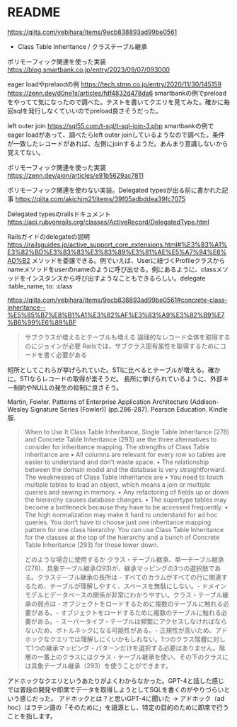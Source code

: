 # README

https://qiita.com/yebihara/items/9ecb838893ad99be0561
- Class Table Inheritance / クラステーブル継承

ポリモーフィック関連を使った実装
https://blog.smartbank.co.jp/entry/2023/09/07/093000

eager loadやprelaodの例
https://tech.stmn.co.jp/entry/2020/11/30/145159
https://zenn.dev/d0ne1s/articles/fdf4832d478da6
smartbankの例でpreloadをやってて気になったので調べた。テストを書いてクエリを見てみた。確かに毎回sqlを発行しなくていいのでpreload良さそうだった。

left outer join
https://sql55.com/t-sql/t-sql-join-3.php
smartbankの例でeager loadがあって、調べたらleft outer joinしているようなので調べた。条件が一致したレコードがあれば、左側にjoinするようだ。あんまり意識しないから覚えてない。

ポリモーフィック関連を使った実装
https://zenn.dev/aion/articles/e91b5629ac7811

ポリモーフィック関連を使わない実装。Delegated typesが出る前に書かれた記事
https://qiita.com/akichim21/items/39f05adbddea39fc7075

Delegated typesのrailsドキュメント
https://api.rubyonrails.org/classes/ActiveRecord/DelegatedType.html

Railsガイドのdelegateの説明
https://railsguides.jp/active_support_core_extensions.html#%E3%83%A1%E3%82%BD%E3%83%83%E3%83%89%E3%81%AE%E5%A7%94%E8%AD%B2
メソッドを委譲できる。例でいえば、Userに紐づくProfileクラスからnameメソッドをuserのnameのように呼び出せる。例にあるように、classメソッドをインスタンスから呼び出すようなこともできるらしい。delegate :table_name, to: :class

https://qiita.com/yebihara/items/9ecb838893ad99be0561#concrete-class-inheritance--%E5%85%B7%E8%B1%A1%E3%82%AF%E3%83%A9%E3%82%B9%E7%B6%99%E6%89%BF
> サブクラスが増えるとテーブルも増える
> 論理的なレコード全体を取得するのにジョインが必要
> Railsでは、サブクラス固有属性を取得するためにコードを書く必要がある

短所としてこれらが挙げられていた。STIに比べるとテーブルが増える。確かに。STIならレコードの取得が楽そうだ。
長所に挙げられているように、外部キー制約やNULLの発生の抑制に良さそう。

Martin, Fowler. Patterns of Enterprise Application Architecture (Addison-Wesley Signature Series (Fowler)) (pp.286-287). Pearson Education. Kindle 版. 
> When to Use It
 Class Table Inheritance, Single Table Inheritance (278) and Concrete Table Inheritance (293) are the three alternatives to consider for inheritance mapping. The strengths of Class Table Inheritance are • All columns are relevant for every row so tables are easier to understand and don’t waste space. • The relationship between the domain model and the database is very straightforward. The weaknesses of Class Table Inheritance are • You need to touch multiple tables to load an object, which means a join or multiple queries and sewing in memory. • Any refactoring of fields up or down the hierarchy causes database changes. • The supertype tables may become a bottleneck because they have to be accessed frequently. • The high normalization may make it hard to understand for ad hoc queries. You don’t have to choose just one inheritance mapping pattern for one class hierarchy. You can use Class Table Inheritance for the classes at the top of the hierarchy and a bunch of Concrete Table Inheritance (293) for those lower down.
>
> どのような場合に使用するか
 クラス・テーブル継承、単一テーブル継承(278)、具象テーブル継承(293)が、継承マッピングの3つの選択肢である。クラステーブル継承の長所は - すべてのカラムがすべての行に関連するため、テーブルが理解しやすく、スペースを無駄にしない。- ドメインモデルとデータベースの関係が非常にわかりやすい。クラス・テーブル継承の弱点は - オブジェクトをロードするために複数のテーブルに触れる必要がある。- オブジェクトをロードするために複数のテーブルに触れる必要がある。- スーパータイプ・テーブルは頻繁にアクセスしなければならないため、ボトルネックになる可能性がある。- 正規性が高いため、アドホックなクエリでは理解しにくいかもしれない。1つのクラス階層に対して1つの継承マッピング・パターンだけを選択する必要はありません。階層の一番上のクラスにはクラス・テーブル継承を使い、その下のクラスには具象テーブル継承（293）を使うことができます。

アドホックなクエリというあたりがよくわからなかった。GPT-4と話した感じでは普段の開発や即席でデータを取得しようとしてSQLを書くのがやりづらいという感じだった。
アドホックとは？と思いGPT-4に聞いた → アドホック（ad hoc）はラテン語の「そのために」を語源とし、特定の目的のために即席で行うことを指します。
